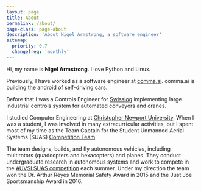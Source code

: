 ```yaml
---
layout: page
title: About
permalink: /about/
page-class: page-about
description: 'About Nigel Armstrong, a software engineer'
sitemap:
  priority: 0.7
  changefreq: 'monthly'
---
```


Hi, my name is __Nigel Armstrong__. I love Python and Linux.

Previously, I have worked as a software engineer at [comma.ai](https://comma.ai). comma.ai is building the android of self-driving cars. 

Before that I was a Controls Engineer for [Swisslog](http://swisslog.com) implementing large industrial controls system for automated conveyors and cranes.

I studied Computer Engineering at [Christopher Newport University](http://cnu.edu/academics/departments/pcse/majorsminors/computerengineering/).
When I was a student, I was involved in many extracurricular activities, but I spent most of my time as the Team Captain for the Student Unmanned Aerial Systems (SUAS) [Competition Team](https://github.com/cnuuaslab)

The team designs, builds, and fly autonomous vehicles, including multirotors (quadcopters and hexacopters) and planes.
They conduct undergraduate research in autonomous systems and work to compete in the [AUVSI SUAS competition](http://www.auvsi-seafarer.org/) each summer. Under my direction the team won the Dr. Arthur Reyes Memorial Safety Award in 2015 and the Just Joe Sportsmanship Award in 2016.
